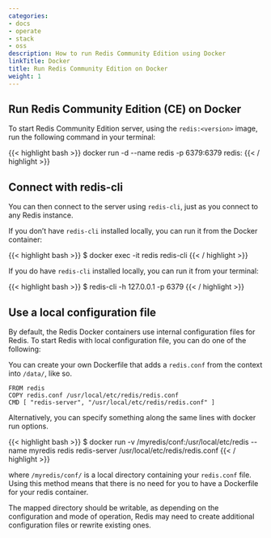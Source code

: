 ```yaml
---
categories:
- docs
- operate
- stack
- oss
description: How to run Redis Community Edition using Docker
linkTitle: Docker
title: Run Redis Community Edition on Docker
weight: 1
---
```


## Run Redis Community Edition (CE) on Docker

To start Redis Community Edition server, using the `redis:<version>` image, run the following command in your terminal:

{{< highlight bash >}}
docker run -d --name redis -p 6379:6379 redis:<version>
{{< / highlight >}}

## Connect with redis-cli

You can then connect to the server using `redis-cli`, just as you connect to any Redis instance.

If you don’t have `redis-cli` installed locally, you can run it from the Docker container:

{{< highlight bash >}}
$ docker exec -it redis redis-cli
{{< / highlight >}}

If you do have `redis-cli` installed locally, you can run it from your terminal:

{{< highlight bash >}}
$ redis-cli -h 127.0.0.1 -p 6379
{{< / highlight >}}

## Use a local configuration file

By default, the Redis Docker containers use internal configuration files for Redis. To start Redis with local configuration file, you can do one of the following:

You can create your own Dockerfile that adds a `redis.conf` from the context into `/data/`, like so.

```
FROM redis
COPY redis.conf /usr/local/etc/redis/redis.conf
CMD [ "redis-server", "/usr/local/etc/redis/redis.conf" ]
```
Alternatively, you can specify something along the same lines with docker run options.

{{< highlight bash >}}
$ docker run -v /myredis/conf:/usr/local/etc/redis --name myredis redis redis-server /usr/local/etc/redis/redis.conf
{{< / highlight >}}

where `/myredis/conf/` is a local directory containing your `redis.conf` file. Using this method means that there is no need for you to have a Dockerfile for your redis container.

The mapped directory should be writable, as depending on the configuration and mode of operation, Redis may need to create additional configuration files or rewrite existing ones.
